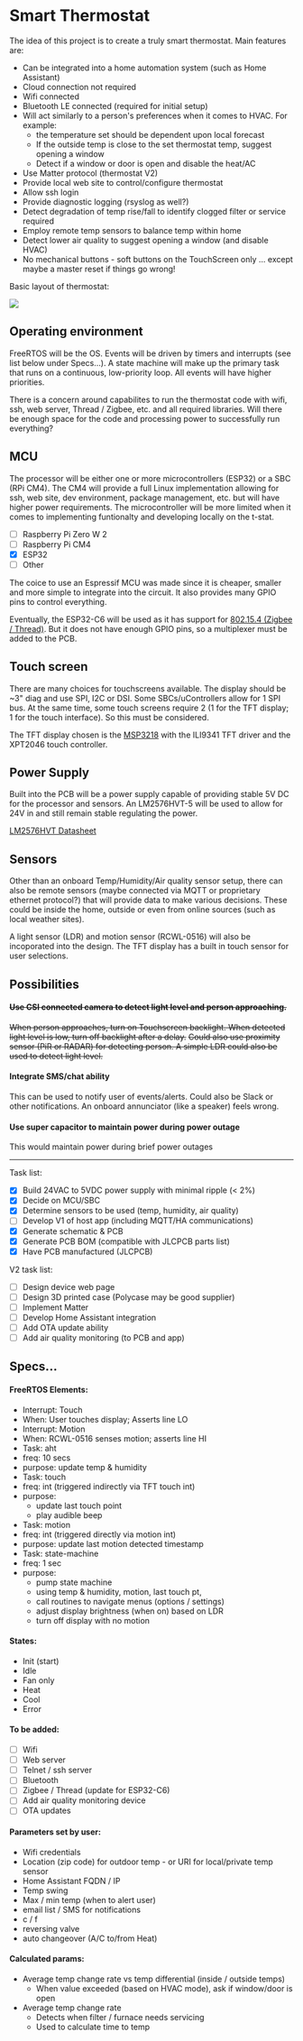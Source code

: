 # Smart Thermostat

The idea of this project is to create a truly smart thermostat.
Main features are:

* Can be integrated into a home automation system (such as Home Assistant)
* Cloud connection not required
* Wifi connected
* Bluetooth LE connected (required for initial setup)
* Will act similarly to a person's preferences when it comes to HVAC. For example:
    * the temperature set should be dependent upon local forecast
    * If the outside temp is close to the set thermostat temp, suggest opening a window
    * Detect if a window or door is open and disable the heat/AC
* Use Matter protocol (thermostat V2)
* Provide local web site to control/configure thermostat
* Allow ssh login
* Provide diagnostic logging (rsyslog as well?)
* Detect degradation of temp rise/fall to identify clogged filter or service required
* Employ remote temp sensors to balance temp within home
* Detect lower air quality to suggest opening a window (and disable HVAC)
* No mechanical buttons - soft buttons on the TouchScreen only ... except maybe a master reset if things go wrong!

Basic layout of thermostat:

<img src="./Block%20Diagram.drawio.png">

## Operating environment

FreeRTOS will be the OS. Events will be driven by timers and interrupts (see list below under Specs...). A state machine will make up the primary task that runs on a continuous, low-priority loop. All events will have higher priorities.

There is a concern around capabilites to run the thermostat code with wifi, ssh, web server, Thread / Zigbee, etc. and all required libraries. Will there be enough space for the code and processing power to successfully run everything?

## MCU

The processor will be either one or more microcontrollers (ESP32) or a SBC (RPi CM4). The CM4 will provide a full Linux implementation allowing for ssh, web site, dev environment, package management, etc. but will have higher power requirements. The microcontroller will be more limited when it comes to implementing funtionalty and developing locally on the t-stat.

* [ ] Raspberry Pi Zero W 2
* [ ] Raspberry Pi CM4
* [x] ESP32
* [ ] Other

The coice to use an Espressif MCU was made since it is cheaper, smaller and more simple to integrate into the circuit. It also provides many GPIO pins to control everything.

Eventually, the ESP32-C6 will be used as it has support for [802.15.4 (Zigbee / Thread)](https://en.wikipedia.org/wiki/IEEE_802.15.4). But it does not have enough GPIO pins, so a multiplexer must be added to the PCB.

## Touch screen

There are many choices for touchscreens available. The display should be \~3" diag and use SPI, I2C or DSI. Some SBCs/uControllers allow for 1 SPI bus. At the same time, some touch screens require 2 (1 for the TFT display; 1 for the touch interface). So this must be considered.

The TFT display chosen is the [MSP3218](http://www.lcdwiki.com/3.2inch_SPI_Module_ILI9341_SKU:MSP3218) with the ILI9341 TFT driver and the XPT2046 touch controller.

## Power Supply

Built into the PCB will be a power supply capable of providing stable 5V DC for the processor and sensors. An LM2576HVT-5 will be used to allow for 24V in and still remain stable regulating the power.

[LM2576HVT Datasheet](https://www.ti.com/general/docs/suppproductinfo.tsp?distId=10&gotoUrl=https%3A%2F%2Fwww.ti.com%2Flit%2Fgpn%2Flm2576hv)

## Sensors

Other than an onboard Temp/Humidity/Air quality sensor setup, there can also be remote sensors (maybe connected via MQTT or proprietary ethernet protocol?) that will provide data to make various decisions. These could be inside the home, outside or even from online sources (such as local weather sites).

A light sensor (LDR) and motion sensor (RCWL-0516) will also be incoporated into the design. The TFT display has a built in touch sensor for user selections.

## Possibilities

#### ~~Use CSI connected camera to detect light level and person approaching.~~

~~When person approaches, turn on Touchscreen backlight. When detected light level is low, turn off backlight after a delay.~~
~~Could also use proximity sensor (PiR or RADAR) for detecting person. A simple LDR could also be used to detect light level.~~

#### Integrate SMS/chat ability

This can be used to notify user of events/alerts. Could also be Slack or other notifications. An onboard annunciator (like a speaker) feels wrong.

#### Use super capacitor to maintain power during power outage

This would maintain power during brief power outages

***

Task list:

* [x] Build 24VAC to 5VDC power supply with minimal ripple (< 2%)
* [x] Decide on MCU/SBC
* [x] Determine sensors to be used (temp, humidity, air quality)
* [ ] Develop V1 of host app (including MQTT/HA communications)
* [x] Generate schematic & PCB
* [x] Generate PCB BOM (compatible with JLCPCB parts list)
* [x] Have PCB manufactured (JLCPCB)

V2 task list:

* [ ] Design device web page
* [ ] Design 3D printed case (Polycase may be good supplier)
* [ ] Implement Matter
* [ ] Develop Home Assistant integration
* [ ] Add OTA update ability
* [ ] Add air quality monitoring (to PCB and app)

## Specs...

#### FreeRTOS Elements:

* Interrupt: Touch
* When: User touches display; Asserts line LO
     
* Interrupt: Motion
* When: RCWL-0516 senses motion; asserts line HI
     
* Task: aht
* freq: 10 secs
* purpose: update temp & humidity
     
* Task: touch
* freq: int (triggered indirectly via TFT touch int)
* purpose:
    * update last touch point
    * play audible beep
         
* Task: motion
* freq: int (triggered directly via motion int)
* purpose: update last motion detected timestamp
     
* Task: state-machine
* freq: 1 sec
* purpose:
    * pump state machine
    * using temp & humidity, motion, last touch pt,
    * call routines to navigate menus (options / settings)
    * adjust display brightness (when on) based on LDR
    * turn off display with no motion

#### States:

* Init (start)
* Idle
* Fan only
* Heat
* Cool
* Error

#### To be added:

* [ ] Wifi
* [ ] Web server
* [ ] Telnet / ssh server
* [ ] Bluetooth
* [ ] Zigbee / Thread (update for ESP32-C6)
* [ ] Add air quality monitoring device
* [ ] OTA updates

#### Parameters set by user:

* Wifi credentials
* Location (zip code) for outdoor temp - or URI for local/private temp sensor
* Home Assistant FQDN / IP
* Temp swing
* Max / min temp (when to alert user)
* email list / SMS for notifications
* c / f
* reversing valve
* auto changeover (A/C to/from Heat)

#### Calculated params:

* Average temp change rate vs temp differential (inside / outside temps)
    * When value exceeded (based on HVAC mode), ask if window/door is open
* Average temp change rate
    * Detects when filter / furnace needs servicing
    * Used to calculate time to temp